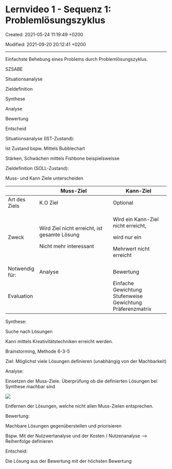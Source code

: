 # Lernvideo 1 - Sequenz 1: Problemlösungszyklus

Created: 2021-05-24 11:19:49 +0200

Modified: 2021-09-20 20:12:41 +0200

---

Einfachste Behebung eines Problems durch Problemlösungszyklus.

SZSABE

Situationsanalyse

Zieldefinition

Synthese

Analyse

Bewertung

Entscheid



Situationsanalyse (IST-Zustand):

Ist Zustand bspw. Mittels Bubblechart

Stärken, Schwächen mittels Fishbone beispielsweisse



Zieldefinition (SOLL-Zustand):

Muss- und Kann Ziele unterscheiden

<table>
<colgroup>
<col style="width: 18%" />
<col style="width: 46%" />
<col style="width: 35%" />
</colgroup>
<thead>
<tr class="header">
<th></th>
<th>Muss-Ziel</th>
<th>Kann-Ziel</th>
</tr>
</thead>
<tbody>
<tr class="odd">
<td>Art des Ziels</td>
<td>K.O Ziel</td>
<td>Optional</td>
</tr>
<tr class="even">
<td>Zweck</td>
<td><p>Wird Ziel nicht erreicht, ist gesamte Lösung</p>
<p>Nicht mehr interessant</p></td>
<td><p>Wird ein Kann-Ziel nicht erreicht,</p>
<p>wird nur ein</p>
<p>Mehrwert nicht erreicht</p></td>
</tr>
<tr class="odd">
<td>Notwendig für:</td>
<td>Analyse</td>
<td>Bewertung</td>
</tr>
<tr class="even">
<td>Evaluation</td>
<td></td>
<td>Einfache Gewichtung<br />
Stufenweise Gewichtung<br />
Präferenzmatrix</td>
</tr>
</tbody>
</table>



Synthese:

Suche nach Lösungen

Kann mittels Kreativitätstechniken erreicht werden.

Brainstorming, Methode 6-3-5

Ziel: Möglichst viele Lösungen definieren (unabhängig von der Machbarkeit)



Analyse:

Einsetzen der Muss-Ziele. Überprüfung ob die definierten Lösungen bei Synthese machbar sind

![](../../../media/S1_01_SYEN_System-Engineering-Lernvideo-1---Sequenz-1--Problemlösungszyklus-image1.png)

Entfernen der Lösungen, welche nicht allen Muss-Zielen entsprechen.



Bewertung:

Machbare Lösungen gegenüberstellen und priorisieren

Bspw. Mit der Nutzwertanalyse und der Kosten / Nutzenanalyse --> Reihenfolge definieren



Entscheid:

Die Lösung aus der Bewertung mit der höchsten Bewertung



